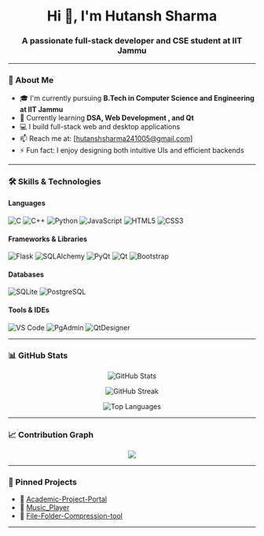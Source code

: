 <h1 align="center">Hi 👋, I'm Hutansh Sharma</h1>
<h3 align="center">A passionate full-stack developer and CSE student at IIT Jammu</h3>

---

### 🚀 About Me

- 🎓 I'm currently pursuing **B.Tech in Computer Science and Engineering at IIT Jammu**
- 🌱 Currently learning **DSA, Web Development , and Qt**
- 💻 I build full-stack web and desktop applications
- 📫 Reach me at: [hutanshsharma241005@gmail.com]
- ⚡ Fun fact: I enjoy designing both intuitive UIs and efficient backends

---

### 🛠️ Skills & Technologies

<!-- Languages -->
<h4>Languages</h4>
<img src="https://img.shields.io/badge/-C-00599C?style=flat-square&logo=c" alt="C" />
<img src="https://img.shields.io/badge/-C++-00599C?style=flat-square&logo=c%2B%2B" alt="C++" />
<img src="https://img.shields.io/badge/-Python-3776AB?style=flat-square&logo=python" alt="Python" />
<img src="https://img.shields.io/badge/-JavaScript-F7DF1E?style=flat-square&logo=javascript" alt="JavaScript" />
<img src="https://img.shields.io/badge/-HTML5-E34F26?style=flat-square&logo=html5" alt="HTML5" />
<img src="https://img.shields.io/badge/-CSS3-1572B6?style=flat-square&logo=css3" alt="CSS3" />

<!-- Frameworks & Libraries -->
<h4>Frameworks & Libraries</h4>
<img src="https://img.shields.io/badge/-Flask-000000?style=flat-square&logo=flask" alt="Flask" />
<img src="https://img.shields.io/badge/-SQLAlchemy-464647?style=flat-square&logo=python" alt="SQLAlchemy" />
<img src="https://img.shields.io/badge/-PyQt-41CD52?style=flat-square&logo=qt" alt="PyQt" />
<img src="https://img.shields.io/badge/-Qt-41CD52?style=flat-square&logo=qt" alt="Qt" />
<img src="https://img.shields.io/badge/-Bootstrap-7952B3?style=flat-square&logo=bootstrap" alt="Bootstrap" />

<!-- Databases -->
<h4>Databases</h4>
<img src="https://img.shields.io/badge/-SQLite-003B57?style=flat-square&logo=sqlite" alt="SQLite" />
<img src="https://img.shields.io/badge/-PostgreSQL-336791?style=flat-square&logo=postgresql" alt="PostgreSQL" />

<!-- Tools & IDEs -->
<h4>Tools & IDEs</h4>
<img src="https://img.shields.io/badge/-VS%20Code-007ACC?style=flat-square&logo=visual-studio-code" alt="VS Code" />
<img src="https://img.shields.io/badge/-PgAdmin-336791?style=flat-square&logo=postgresql" alt="PgAdmin" />
<img src="https://img.shields.io/badge/-QtDesigner-41CD52?style=flat-square&logo=qt" alt="QtDesigner" />

---

### 📊 GitHub Stats

<p align="center">
  <img src="https://github-readme-stats.vercel.app/api?username=HutanshSharma&show_icons=true&theme=radical" alt="GitHub Stats" />
</p>

<p align="center">
  <img src="https://github-readme-streak-stats.herokuapp.com/?user=HutanshSharma&theme=radical" alt="GitHub Streak" />
</p>

<p align="center">
  <img src="https://github-readme-stats.vercel.app/api/top-langs/?username=HutanshSharma&layout=compact&theme=radical" alt="Top Languages" />
</p>

---

### 📈 Contribution Graph

<p align="center">
  <img src="https://github-readme-activity-graph.vercel.app/graph?username=HutanshSharma&theme=github-compact" />
</p>

---

### 📌 Pinned Projects

- 🔗 [Academic-Project-Portal](https://github.com/HutanshSharma/Academic-Project-Portal)
- 🔗 [Music_Player](https://github.com/HutanshSharma/Music_Player)
- 🔗 [File-Folder-Compression-tool](https://github.com/HutanshSharma/File-Folder-Compression-tool)

---
